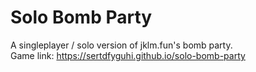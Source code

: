 # Solo Bomb Party

A singleplayer / solo version of jklm.fun's bomb party.  
Game link: https://sertdfyguhi.github.io/solo-bomb-party
